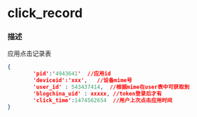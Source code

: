 # click_record 

### 描述 
应用点击记录表

```json
{
        'pid':'4943641'  //应用id
        'deviceid':'xxx',   //设备mime号
        'user_id' : 543437414,  //根据mime在user表中可获取到
        'blogchina_uid' : xxxxx, //token登录后才有
        'click_time':1474562654  //用户上次点击应用时间
}

```
 


 
 